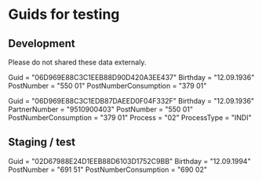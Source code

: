 # Guids for testing

## Development

Please do not shared these data externaly.

Guid = "06D969E88C3C1EEB88D90D420A3EE437"
Birthday = "12.09.1936"
PostNumber = "550 01"
PostNumberConsumption = "379 01"

Guid = "06D969E88C3C1EDB87DAEED0F04F332F"
Birthday = "12.09.1936"
PartnerNumber = "9510900403"
PostNumber = "550 01"
PostNumberConsumption = "379 01"
Process = "02"
ProcessType = "INDI"

## Staging / test

Guid = "02D67988E24D1EEB88D6103D1752C9BB"
Birthday = "12.09.1994"
PostNumber = "691 51"
PostNumberConsumption = "690 02"